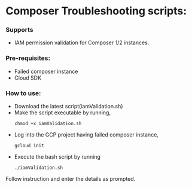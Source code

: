 # Composer Troubleshooting scripts:

### Supports
* IAM permission validation for Composer 1/2 instances.

### Pre-requisites:
* Failed composer instance 
* Cloud SDK

### How to use: 

* Download the latest script(iamValidation.sh)
* Make the script executable by running,
  ```
  chmod +x iamValidation.sh
  ```
* Log into the GCP project having failed composer instance,
  ```
  gcloud init
  ```
* Execute the bash script by running
  ```
  ./iamValidation.sh
  ```
Follow instruction and enter the details as prompted.


